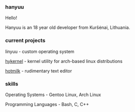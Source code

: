 ### hanyuu

Hello!

Hanyuu is an 18 year old developer from Kuršėnai, Lithuania.

### current projects

linyuu - custom operating system

[hykernel](https://github.com/0xhanyuu/hykernel) - kernel utility for arch-based linux distributions

[hotmilk](https://github.com/0xhanyuu/hotmilk) - rudimentary text editor

### skills

Operating Systems - Gentoo Linux, Arch Linux

Programming Languages - Bash, C, C++
